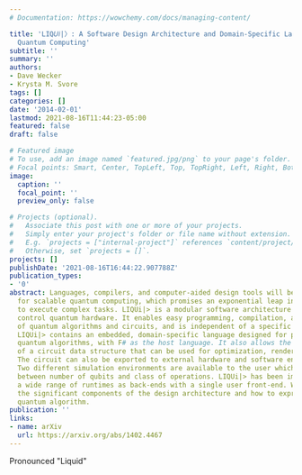 ```yaml
---
# Documentation: https://wowchemy.com/docs/managing-content/

title: 'LIQ𝑈𝑖|〉: A Software Design Architecture and Domain-Specific Language for
  Quantum Computing'
subtitle: ''
summary: ''
authors:
- Dave Wecker
- Krysta M. Svore
tags: []
categories: []
date: '2014-02-01'
lastmod: 2021-08-16T11:44:23-05:00
featured: false
draft: false

# Featured image
# To use, add an image named `featured.jpg/png` to your page's folder.
# Focal points: Smart, Center, TopLeft, Top, TopRight, Left, Right, BottomLeft, Bottom, BottomRight.
image:
  caption: ''
  focal_point: ''
  preview_only: false

# Projects (optional).
#   Associate this post with one or more of your projects.
#   Simply enter your project's folder or file name without extension.
#   E.g. `projects = ["internal-project"]` references `content/project/deep-learning/index.md`.
#   Otherwise, set `projects = []`.
projects: []
publishDate: '2021-08-16T16:44:22.907788Z'
publication_types:
- '0'
abstract: Languages, compilers, and computer-aided design tools will be essential
  for scalable quantum computing, which promises an exponential leap in our ability
  to execute complex tasks. LIQUi|> is a modular software architecture designed to
  control quantum hardware. It enables easy programming, compilation, and simulation
  of quantum algorithms and circuits, and is independent of a specific quantum architecture.
  LIQUi|> contains an embedded, domain-specific language designed for programming
  quantum algorithms, with F# as the host language. It also allows the extraction
  of a circuit data structure that can be used for optimization, rendering, or translation.
  The circuit can also be exported to external hardware and software environments.
  Two different simulation environments are available to the user which allow a trade-off
  between number of qubits and class of operations. LIQUi|> has been implemented on
  a wide range of runtimes as back-ends with a single user front-end. We describe
  the significant components of the design architecture and how to express any given
  quantum algorithm.
publication: ''
links:
- name: arXiv
  url: https://arxiv.org/abs/1402.4467
---
```

Pronounced \"Liquid\"
